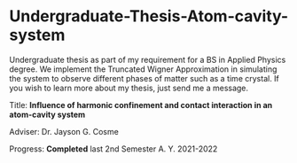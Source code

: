 # Undergraduate-Thesis-Atom-cavity-system
Undergraduate thesis as part of my requirement for a BS in Applied Physics degree. 
We implement the Truncated Wigner Approximation in simulating the system to observe different phases of matter such as a time crystal. If you wish to learn more about my thesis, just send me a message.

Title: **Influence of harmonic confinement and contact interaction in an atom-cavity system**

Adviser: Dr. Jayson G. Cosme

Progress: **Completed** last 2nd Semester A. Y. 2021-2022
